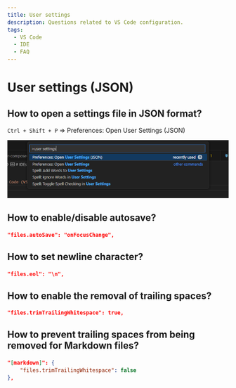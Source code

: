 ```yaml
---
title: User settings
description: Questions related to VS Code configuration.
tags:
  - VS Code
  - IDE
  - FAQ
---
```


# User settings (JSON)

## How to open a settings file in JSON format?

`Ctrl + Shift + P` => Preferences: Open User Settings (JSON)

![Preferences: Open User Settings (JSON)](assets/user-settings.png)

## How to enable/disable autosave?

```json
"files.autoSave": "onFocusChange",
```

## How to set newline character?

```json
"files.eol": "\n",
```

## How to enable the removal of trailing spaces?

```json
"files.trimTrailingWhitespace": true,
```

## How to prevent trailing spaces from being removed for Markdown files?

```json
"[markdown]": {
    "files.trimTrailingWhitespace": false
},
```

